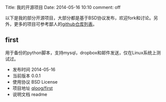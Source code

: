 Title: 我的开源项目
Date: 2014-05-16 10:10
comment: off

[1]: https://github.com/qloog?tab=repositories "my github repositories"

以下是我的部分开源项目，大部分都是基于BSD协议发布，欢迎fork和讨论。另外，更多的项目可参考鄙人的[github仓库列表][1]。

## first
用于备份的python脚本，支持mysql，dropbox和邮件发送，仅在Linux系统上测试过。

*  发布时间 2014-05-16
*  当前版本 0.0.1
*  使用协议 BSD License
*  项目地址 [qloog/first](https://github.com/qloog/first)
*  说明文档 readme


